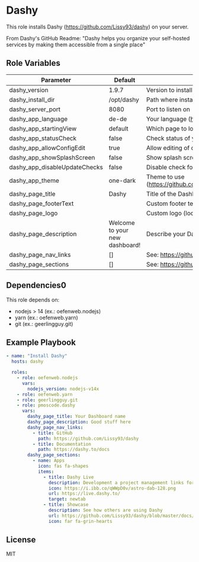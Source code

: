Dashy
=========

This role installs Dashy (https://github.com/Lissy93/dashy) on your server. 

From Dashy's GitHub Readme: "Dashy helps you organize your self-hosted services by making them accessible from a single place"

Role Variables
--------------

| Parameter                     | Default                        | Description                                                                                                             |
|-------------------------------|--------------------------------|-------------------------------------------------------------------------------------------------------------------------|
| dashy_version                 | 1.9.7                          | Version to install (Git tag)                                                                                            |
| dashy_install_dir             | /opt/dashy                     | Path where installation should go                                                                                       |
| dashy_server_port             | 8080                           | Port to listen on                                                                                                       |
| dashy_app_language            | de-de                          | Your language (https://en.wikipedia.org/wiki/List_of_ISO_639-1_codes)                                                   |
| dashy_app_startingView        | default                        | Which page to load by default                                                                                           |
| dashy_app_statusCheck         | false                          | Check status of your services                                                                                           |
| dashy_app_allowConfigEdit     | true                           | Allow editing of config from the UI                                                                                     |
| dashy_app_showSplashScreen    | false                          | Show splash screen                                                                                                      |
| dashy_app_disableUpdateChecks | false                          | Disable check for new Dashy versions                                                                                    |
| dashy_app_theme               | one-dark                       | Theme to use (https://github.com/Lissy93/dashy/blob/987ee2d2f3fae5ecd46abe8bf44a982b78710c5d/src/utils/defaults.js#L49) |
| dashy_page_title              | Dashy                          | Title of the Dashboard                                                                                                  |
| dashy_page_footerText         |                                | Custom footer text                                                                                                      |
| dashy_page_logo               |                                | Custom logo (local or remote)                                                                                           |
| dashy_page_description        | Welcome to your new dashboard! | Describe your Dashboard                                                                                                 |
| dashy_page_nav_links          | []                             | See:  https://github.com/Lissy93/dashy/blob/master/docs/configuring.md#pageinfonavlinks-optional                        |
| dashy_page_sections           | []                             | See:  https://github.com/Lissy93/dashy/blob/master/docs/configuring.md#section                                          |

Dependencies0
------------

This role depends on:

- nodejs > 14 (ex.: oefenweb.nodejs)
- yarn (ex.: oefenweb.yarn)
- git (ex.: geerlingguy.git)

Example Playbook
----------------

```yaml
- name: "Install Dashy"
  hosts: dashy

  roles:
    - role: oefenweb.nodejs
      vars:
        nodejs_version: nodejs-v14x
    - role: oefenweb.yarn
    - role: geerlingguy.git
    - role: pmoscode.dashy
      vars:
        dashy_page_title: Your Dashboard name
        dashy_page_description: Good stuff here
        dashy_page_nav_links:
          - title: GitHub
            path: https://github.com/Lissy93/dashy
          - title: Documentation
            path: https://dashy.to/docs
        dashy_page_sections:
          - name: Apps
            icon: fas fa-shapes
            items:
              - title: Dashy Live
                description: Development a project management links for Dashy
                icon: https://i.ibb.co/qWWpD0v/astro-dab-128.png
                url: https://live.dashy.to/
                target: newtab
              - title: Showcase
                description: See how others are using Dashy
                url: https://github.com/Lissy93/dashy/blob/master/docs/showcase.md
                icon: far fa-grin-hearts
``` 

License
-------

MIT
